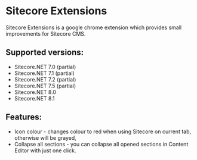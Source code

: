 # Sitecore Extensions
 
Sitecore Extensions is a google chrome extension which provides small improvements for Sitecore CMS. 

## Supported versions:
- Sitecore.NET 7.0 (partial)
- Sitecore.NET 7.1 (partial)
- Sitecore.NET 7.2 (partial) 
- Sitecore.NET 7.5 (partial) 
- Sitecore.NET 8.0 
- Sitecore.NET 8.1 

## Features:
- Icon colour - changes colour to red when using Sitecore on current tab, otherwise will be grayed,
- Collapse all sections - you can collapse all opened sections in Content Editor with just one click.
